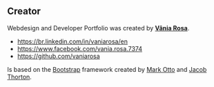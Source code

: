 ## Creator
Webdesign and Developer Portfolio was created by **[Vânia Rosa](http://vaniarosa.github.io/)**.

* https://br.linkedin.com/in/vaniarosa/en
* https://www.facebook.com/vania.rosa.7374
* https://github.com/vaniarosa

Is based on the [Bootstrap](http://getbootstrap.com/) framework created by [Mark Otto](https://twitter.com/mdo) and [Jacob Thorton](https://twitter.com/fat).
